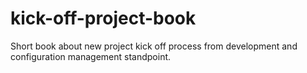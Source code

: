 kick-off-project-book
=====================

Short book about new project kick off process from development and configuration management standpoint.

